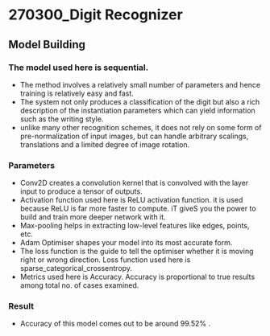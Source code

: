 # 270300_Digit Recognizer

## Model Building

### The model used here is sequential.

* The method involves a relatively small number of parameters and hence training is relatively easy and fast.
* The system not only produces a classification of the digit but also a rich description of the instantiation parameters which can yield information such as the writing style.
* unlike many other recognition schemes, it does not rely on some form of pre-normalization of input images, but can handle arbitrary scalings, translations and a limited degree of image rotation.

### Parameters

* Conv2D creates a convolution kernel that is convolved with the layer input to produce a tensor of outputs.
* Activation function used here is ReLU activation function. it is used because ReLU is far more faster to compute. iT giveS you the power to build and train more deeper network
with it.
* Max-pooling helps in extracting low-level features like edges, points, etc.
* Adam Optimiser shapes your model into its most accurate form.
* The loss function is the guide to tell the optimiser whether it is moving right or wrong direction. Loss function used here is sparse_categorical_crossentropy.
* Metrics used here is Accuracy. Accuracy is proportional to true results among total no. of cases examined.

### Result

* Accuracy of this model comes out to be around 99.52% .
